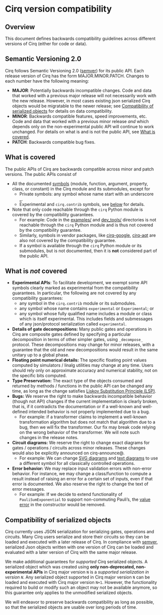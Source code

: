 # Cirq version compatibility

## Overview
This document defines backwards compatibility guidelines across different versions of Cirq (either for code or data).

## Semantic Versioning 2.0
Cirq follows Semantic Versioning 2.0 ([semver](http://semver.org/)) for its public API. Each release version of Cirq has the form MAJOR.MINOR.PATCH. Changes to each number have the following meaning:

*   **MAJOR**: Potentially backwards incompatible changes. Code and data that worked with a previous major release will not necessarily work with the new release. However, in most cases existing json serialized Cirq objects would be migratable to the newer release; see [Compatibility of serialized objects](#compatibility-of-serialized-objects) for details on data compatibility.
*   **MINOR**: Backwards compatible features, speed improvements, etc. Code and data that worked with a previous minor release _and_ which depends only on the non-experimental public API will continue to work unchanged. For details on what is and is not the public API, see [What is covered](#what-is-covered).
*   **PATCH**: Backwards compatible bug fixes.

## What is covered
The public APIs of Cirq are backwards compatible across minor and patch versions. The public APIs consist of

* All the documented [symbols](https://quantumai.google/reference/python/cirq/all_symbols) (module, function, argument, property, class, or constant) in the Cirq module and its submodules, except for
    *   Private symbols: any symbol whose name start with an underscore **\_**.
    *   Experimental and `cirq.contrib` symbols, see [below](#what-is-not-covered) for details.
* Note that only code reachable through the `cirq` Python module is covered by the compatibility guarantees. 
    *   For example: Code in the [examples/](https://github.com/quantumlib/Cirq/tree/master/examples) and [dev\_tools/](https://github.com/quantumlib/Cirq/tree/master/dev_tools) directories is not reachable through the `cirq` Python module and is thus not covered by the compatibility guarantee. 
    *   Similarly, symbols in vendor packages, like [cirq-google](https://quantumai.google/reference/python/cirq_google/all_symbols), [cirq-aqt](https://quantumai.google/reference/python/cirq_aqt/all_symbols) are also not covered by the compatibility guarantee.
    *   If a symbol is available through the `cirq` Python module or its submodules, but is not documented, then it is **not** considered part of the public API.

## What is _not_ covered
* **Experimental APIs**: To facilitate development, we exempt some API symbols clearly marked as experimental from the compatibility guarantees. In particular, the following are not covered by any compatibility guarantees:
    *   any symbol in the `cirq.contrib` module or its submodules.
    *   any symbol whose name contains `experimental` or `Experimental`; or
    *   any symbol whose fully qualified name includes a module or class which is itself experimental. This includes fields and submessages of any json/protocol serialization called `experimental`.
* **Details of gate decompositions:** Many public gates and operations in Cirq are composite gates defined by specifying a particular decomposition in terms of other simpler gates, using `_decompose_` protocol. These decompositions may change for minor releases, with a guarantee that the old and new decompositions would result in the same unitary up to a global phase.
* **Floating point numerical details:** The specific floating point values computed by simulators / linalg utilities may change at any time. Users should rely only on approximate accuracy and numerical stability, not on the specific bits computed.
* **Type Preservation:** The exact type of the objects consumed and returned by methods / functions in the public API can be changed any time, as long as the change satisfies [Liskov Substitution Principle (LSP)](https://en.wikipedia.org/wiki/Liskov_substitution_principle).
* **Bugs:** We reserve the right to make backwards incompatible behavior (though not API) changes if the current implementation is clearly broken, that is, if it contradicts the documentation or if a well-known and well-defined intended behavior is not properly implemented due to a bug.
    *   For example: if a transformer claims to implement a well-known transformation algorithm but does not match that algorithm due to a bug, then we will fix the transformer. Our fix may break code relying on the wrong behavior of the transformer. We will note such changes in the release notes.
* **Circuit diagrams:** We reserve the right to change exact diagrams for gates / operations / circuits across minor releases. These changes would also be explicitly announced on cirq-announce@.
    *   For example: We can change [SVG diagrams](https://github.com/quantumlib/Cirq/issues/5689) and [text diagrams](https://github.com/quantumlib/Cirq/issues/5688) to use a different symbol for all classically controlled operations.
* **Error behavior:** We may replace input validation errors with non-error behavior. For instance, we may change a class/function to compute a result instead of raising an error for a certain set of inputs, even if that error is documented. We also reserve the right to change the text of error messages.
    *   For example: If we decide to extend functionality of `PauliSumExponential` to support non-commuting Pauli’s, the [value error](https://github.com/quantumlib/Cirq/blob/e00767a2ef1233e82e9089cf3801a77e4cc3aea3/cirq-core/cirq/ops/pauli_sum_exponential.py#L53) in the constructor would be removed.

## Compatibility of serialized objects
Cirq currently uses JSON serialization for serializing gates, operations and circuits. Many Cirq users serialize and store their circuits so they can be loaded and executed with a later release of Cirq. In compliance with [semver](https://semver.org/), serialized Json objects written with one version of Cirq can be loaded and evaluated with a later version of Cirq with the same major release.

We make additional guarantees for _supported_ Cirq serialized objects. A serialized object which was created using **only non-deprecated, non-experimental APIs** in Cirq major version `N` is a _supported serialization in version `N`_. Any serialized object supported in Cirq major version `N` can be loaded and executed with Cirq major version `N+1`. However, the functionality required to build or modify such an object may not be available anymore, so this guarantee only applies to the unmodified serialized objects.

We will endeavor to preserve backwards compatibility as long as possible, so that the serialized objects are usable over long periods of time.